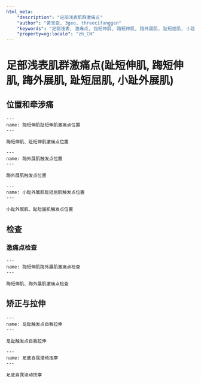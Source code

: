 ```yaml
---
html_meta:
    "description": "足部浅表肌群激痛点"
    "author": "黄宝臣, 3gee, threecifanggen"
    "keywords": "足部浅表, 激痛点, 指短伸肌, 踇短伸肌, 踇外展肌, 趾短屈肌, 小趾外展肌, 3gee, threecifanggen, 医学百科, 黄宝臣"
    "property=og:locale": "zh_CN"
---
```

# 足部浅表肌群激痛点(趾短伸肌, 踇短伸肌, 踇外展肌, 趾短屈肌, 小趾外展肌)

## 位置和牵涉痛

```{figure} /_static/img/2022-01-31-14-21-45.png
---
name: 踇短伸肌趾短伸肌激痛点位置
---

踇短伸肌、趾短伸肌激痛点位置
```

```{figure} /_static/img/2022-01-31-14-22-51.png
---
name: 踇外展肌触发点位置
---

踇外展肌触发点位置
```

```{figure} /_static/img/2022-01-31-14-23-23.png
---
name: 小趾外展肌趾短屈肌触发点位置
---

小趾外展肌、趾短屈肌触发点位置
```

## 检查

### 激痛点检查

```{figure} /_static/img/2022-01-31-14-26-04.png
---
name: 踇短伸肌踇外展肌激痛点检查
---

踇短伸肌、踇外展肌激痛点检查
```

## 矫正与拉伸

```{figure} /_static/img/2022-01-31-14-27-01.png
---
name: 足趾触发点自我拉伸
---

足趾触发点自我拉伸
```

```{figure} /_static/img/2022-01-31-14-27-41.png
---
name: 足底自我滚动按摩
---

足底自我滚动按摩
```

